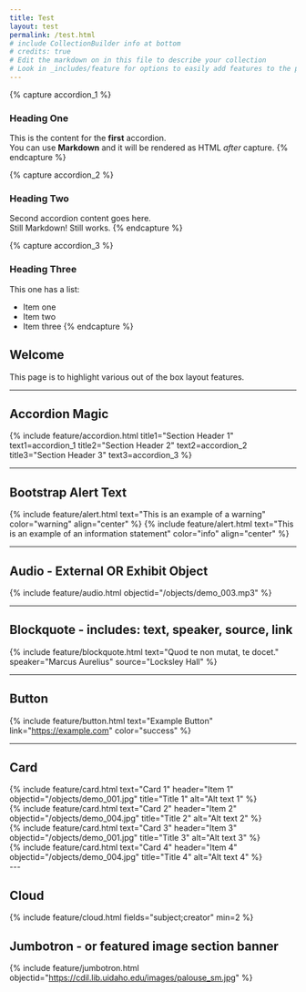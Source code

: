 ```yaml
---
title: Test
layout: test
permalink: /test.html
# include CollectionBuilder info at bottom
# credits: true
# Edit the markdown on in this file to describe your collection
# Look in _includes/feature for options to easily add features to the page
---
```

{% capture accordion_1 %}
### Heading One
This is the content for the **first** accordion.  
You can use **Markdown** and it will be rendered as HTML *after* capture.
{% endcapture %}

{% capture accordion_2 %}
### Heading Two
Second accordion content goes here.  
Still Markdown! Still works.
{% endcapture %}

{% capture accordion_3 %}
### Heading Three
This one has a list:

- Item one
- Item two
- Item three
{% endcapture %}

## Welcome

This page is to highlight various out of the box layout features.

---

## Accordion Magic

{% include feature/accordion.html 
    title1="Section Header 1" text1=accordion_1
    title2="Section Header 2" text2=accordion_2 
    title3="Section Header 3" text3=accordion_3
%}
___

## Bootstrap Alert Text

{% include feature/alert.html text="This is an example of a warning" color="warning" align="center" %}
{% include feature/alert.html text="This is an example of an information statement" color="info" align="center" %}

___

## Audio - External OR Exhibit Object

{% include feature/audio.html objectid="/objects/demo_003.mp3" %}
___

## Blockquote - includes: text, speaker, source, link

{% include feature/blockquote.html text="Quod te non mutat, te docet." speaker="Marcus Aurelius" source="Locksley Hall" %}

___

## Button 
{% include feature/button.html text="Example Button" link="https://example.com" color="success" %}

___

## Card

<div class="container">
  <div class="row row-cols-1 row-cols-sm-2 row-cols-md-4 g-4">
    <div class="col">
      {% include feature/card.html text="Card 1" header="Item 1" objectid="/objects/demo_001.jpg" title="Title 1" alt="Alt text 1" %}
    </div>
    <div class="col">
      {% include feature/card.html text="Card 2" header="Item 2" objectid="/objects/demo_004.jpg" title="Title 2" alt="Alt text 2" %}
    </div>
    <div class="col">
      {% include feature/card.html text="Card 3" header="Item 3" objectid="/objects/demo_001.jpg" title="Title 3" alt="Alt text 3" %}
    </div>
    <div class="col">
      {% include feature/card.html text="Card 4" header="Item 4" objectid="/objects/demo_004.jpg" title="Title 4" alt="Alt text 4" %}
    </div>
  </div>
</div>
 ---

 ## Cloud

 {% include feature/cloud.html fields="subject;creator" min=2 %}

## Jumbotron - or featured image section banner 
{% include feature/jumbotron.html objectid="https://cdil.lib.uidaho.edu/images/palouse_sm.jpg" %}
